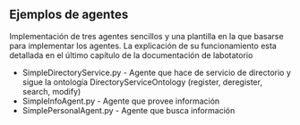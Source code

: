 Ejemplos de agentes
-------------------

Implementación de tres agentes sencillos y una plantilla en la que basarse para implementar los agentes. La explicación de su funcionamiento esta detallada en el último capítulo de la documentación de labotatorio

- SimpleDirectoryService.py - Agente que hace de servicio de directorio y sigue la ontología DirectoryServiceOntology (register, deregister, search, modify)
- SimpleInfoAgent.py - Agente que provee información
- SimplePersonalAgent.py - Agente que busca información